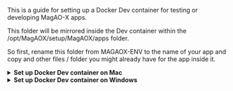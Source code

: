 This is a guide for setting up a Docker Dev container for testing or developing MagAO-X apps.

This folder will be mirrored inside the Dev container within the /opt/MagAOX/setup/MagAOX/apps folder.

So first, rename this folder from MAGAOX-ENV to the name of your app and copy and other files / folder you might already have for the app inside it.

<details>
  <summary><b>Set up Docker Dev container on Mac</b></summary>

1. Install `brew` (package manager for macOS)
```
/bin/bash -c "$(curl -fsSL https://raw.githubusercontent.com/Homebrew/install/HEAD/install.sh)"
```

2. Install VSCode
```
brew install --cask visual-studio-code
```

3. In VSCode install the 'Dev Containers' [extension]('vscode:extension/ms-vscode-remote.remote-containers'):
- press Shift+Command+X to open the extensions side-bar
- in the search bar at the top search for 'Dev Containers'
- click the 'Install' button

4. Install Docker Desktop
```
brew install --cask docker
```

5. In Mac's `Launchpad`, find the `Docker` icon and double-click it. A series of prompts follows. Choose Accept -> Use recommended settings -> Continue without signing in -> Skip survey

6. In the project folder that you want to work in copy the file called `Dockerfile`.

7. In the project folder that you want to work in copy the `.devcontainer` folder.

8. Add the following lines to your `.gitignore` file.
```
.devcontainer
Dockerfile
```

9. (OPTIONAL) If you want to use GitHub or GitLab inside the container, follow these steps (otherwise you can perform Git operations outside the container):
- make SSH key-pair for the Docker containers
```
ssh-keygen -t ed25519 -f ~/.ssh/id_ed25519-docker
```
(don't add password)
- open the id_ed25519-docker.pub file & add the contents to your [GitHub]('https://github.com/settings/keys') & [GitLab](https://gitlab.sc.ascendingnode.tech/-/profile/keys) accounts
```
cat ~/.ssh/id_ed25519-docker.pub
```
- in the Dockerfile, uncomment the commented-out block

10. Open the project folder in VSCode. Open the Command Palette (F1) and choose `Dev Containers: Rebuild and Reopen in Container`. This builds the image & starts a container from it. You can grab a coffee during the image build (takes a few minutes), but that only needs to be done once (unless the Dockerfile changes), after which you can stop and start the container as needed.

Depending on where your project folder is located, you might need to `Accept` a prompt to the effect:
`“Docker” would like to access files in your X folder.`

(Disclaimer: The image build might not work when connected to UofA VPN, but it does work if you are on campus.)

11. Now you are working in the Docker container (you can see the container live in Docker Desktop). Your project folder is mirrored in the container, so any changes you make in the container will appear on your local machine as well, but you can take advantage of packages that are installed in the container. If you stop or destroy the container, the changes persist on you local machine. You can stop a container (by closing the VSCode window) and start it again later (by reopening a window and reconnecting to the container).

<b>DO NOT</b> push this image to Docker Hub (or anywhere) if it contains an SSH key that you have authorized to GitHub & GitLab.
</details>




<details>
<summary><b>Set up Docker Dev container on Windows</b></summary>

1. Install VSCode: go to [https://code.visualstudio.com/download](https://code.visualstudio.com/download) and click on the download button for `Windows 10, 11`. This should trigger the download of a `.exe` file. Double-click the downloaded file to trigger the install:
- Select 'I accept the agreement' and click 'Next' to accept the License Agreement & continue.
- Click 'Next' to accept default install destination
- Click 'Next' to accept default Start Menu folder in which to add shortcuts
- Click 'Next' to accept the default extra tasks
- Click 'Install'. This shouldn't take longer than 1-2 minutes. Once it's done, click 'Finish' and VSCode will launch.

2. In VSCode install the 'Dev Containers' [extension]('vscode:extension/ms-vscode-remote.remote-containers'):
- press Shift+Ctrl+X to open the extensions side-bar
- in the search bar at the top search for 'Dev Containers'
- click the 'Install' button

3. Docker Desktop requires Windows Subsystem for Linux (WSL) to be installed first. Follow the steps [here](https://learn.microsoft.com/en-us/windows/wsl/install) if WSL is not already enabled on your Windows. 

4. Install Docker Desktop: go to [https://www.docker.com/products/docker-desktop/](https://www.docker.com/products/docker-desktop/) and select `Download for Windows`. Double-click the `Docker Desktop Installer` and follow the instructions on the installation wizard to authorize the installer and proceed with the install. If presented with the choice, choose to use 'WSL 2' instead of 'Hyper-V' (if your system only supports one of the two options, you will not be able to select which backend to use).

5. Search for `Docker`, and select `Docker Desktop` in the search results. A series of prompts follows. Choose Accept -> Use recommended settings -> Continue without signing in -> Skip survey

6. In the project folder that you want to work in copy the file called `Dockerfile`.

7. In the project folder that you want to work in copy the `.devcontainer` folder.

8. Add the following lines to your `.gitignore` file.
```
.devcontainer
Dockerfile
```

9. (OPTIONAL) If you want to use GitHub or GitLab inside the container, follow these steps (otherwise you can perform Git operations outside the container):
- make SSH key-pair for the Docker containers
```
ssh-keygen -t ed25519 -f ~/.ssh/id_ed25519-docker
```
(don't add password)
- open the id_ed25519-docker.pub file & add the contents to your [GitHub]('https://github.com/settings/keys') & [GitLab](https://gitlab.sc.ascendingnode.tech/-/profile/keys) accounts
```
cat ~/.ssh/id_ed25519-docker.pub
```
- in the Dockerfile, uncomment the commented-out block

10. Open the project folder in VSCode. Open the Command Palette (F1) and choose `Dev Containers: Rebuild and Reopen in Container`. This builds the image & starts a container from it. You can grab a coffee during the image build (takes a few minutes), but that only needs to be done once (unless the Dockerfile changes), after which you can stop and start the container as needed.

Depending on where your project folder is located, you might need to `Accept` a prompt to the effect:
`“Docker” would like to access files in your X folder.`

(Disclaimer: The image build might not work when connected to UofA VPN, but it does work if you are on campus.)

11. Now you are working in the Docker container (you can see the container live in Docker Desktop). Your project folder is mirrored in the container, so any changes you make in the container will appear on your local machine as well, but you can take advantage of packages that are installed in the container. If you stop or destroy the container, the changes persist on you local machine. You can stop a container (by closing the VSCode window) and start it again later (by reopening a window and reconnecting to the container).

<b>DO NOT</b> push this image to Docker Hub (or anywhere) if it contains an SSH key that you have authorized to GitHub & GitLab.
</details>
